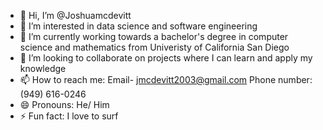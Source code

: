 - 👋 Hi, I’m @Joshuamcdevitt
- 👀 I’m interested in data science and software engineering
- 🌱 I’m currently working towards a bachelor's degree in computer science and mathematics from Univeristy of California San Diego
- 💞️ I’m looking to collaborate on projects where I can learn and apply my knowledge
- 📫 How to reach me: Email- jmcdevitt2003@gmail.com Phone number: (949) 616-0246
- 😄 Pronouns: He/ Him
- ⚡ Fun fact: I love to surf

<!---
Joshuamcdevitt/Joshuamcdevitt is a ✨ special ✨ repository because its `README.md` (this file) appears on your GitHub profile.
You can click the Preview link to take a look at your changes.
--->
